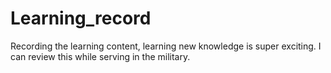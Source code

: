 # Learning_record
Recording the learning content, learning new knowledge is super exciting. 
I can review this while serving in the military.
